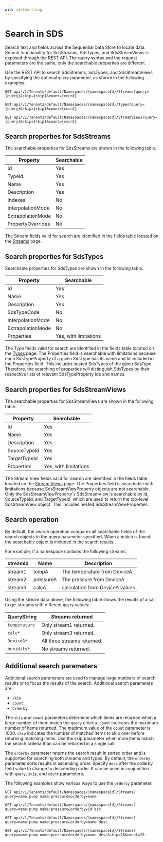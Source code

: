 ```yaml
---
uid: sdsSearching
---
```


# Search in SDS

Search text and fields across the Sequential Data Store to locate data. Search functionality for SdsStreams, SdsTypes, and SdsStreamViews is exposed through the REST API. The query syntax and the request parameters are the same; only the searchable properties are different.

Use the REST API to search SdsStreams, SdsTypes, and SdsStreamViews by specifying the optional `query` parameter, as shown in the following examples:

```text
GET api/v1/Tenants/default/Namespaces/{namespaceId}/Streams?query={query}&skip={skip}&count={count}
```

```text
GET api/v1/Tenants/default/Namespaces/{namespaceId}/Types?query={query}&skip={skip}&count={count}
```

```text
GET api/v1/Tenants/default/Namespaces/{namespaceId}/StreamViews?query={query}&skip={skip}&count={count}
```

## Search properties for SdsStreams

The searchable properties for SdsStreams are shown in the following table.

| Property          | Searchable  |
|-------------------|-------------|
| Id                | Yes         |
| TypeId            | Yes         |
| Name              | Yes         |
| Description       | Yes         |
| Indexes           | No          |
| InterpolationMode | No          |
| ExtrapolationMode | No          |
| PropertyOverrides | No          |

The Stream fields valid for search are identified in the fields table located on the [Streams](xref:sdsStreams) page. 

## Search properties for SdsTypes

Searchable properties for SdsTypes are shown in the following table. 

| Property          | Searchable |
|-------------------|------------|
| Id                | Yes        |
| Name              | Yes        |
| Description       | Yes        |
| SdsTypeCode       | No         |
| InterpolationMode | No         |
| ExtrapolationMode | No         |
| Properties        | Yes, with limitations |

The Type fields valid for search are identified in the fields table located on the [Types](xref:sdsTypes) page. The Properties field is searchable with limitations because each SdsTypeProperty of a given SdsType has its name and Id included in the Properties field. This includes nested SdsTypes of the given SdsType. Therefore, the searching of properties will distinguish SdsTypes by their respective lists of relevant SdsTypeProperty Ids and names.

## Search properties for SdsStreamViews

The searchable properties for SdsStreamViews are shown in the following table.

| Property     | Searchable |
|--------------|------------|
| Id           | Yes        |
| Name         | Yes        |
| Description  | Yes        |
| SourceTypeId | Yes        |
| TargetTypeId | Yes        |
| Properties   | Yes, with limitations |

The Stream View fields valid for search are identified in the fields table located on the [Stream Views](xref:sdsStreamViews) page. The Properties field is searchable with limitations because SdsStreamViewProperty objects are not searchable. Only the SdsStreamViewProperty's SdsStreamView is searchable by Id, SourceTypeId, and TargetTypeId, which are used to return the top-level SdsStreamView object. This includes nested SdsStreamViewProperties.

## Search operation

By default, the search operation compares all searchable fields of the search objects to the query parameter specified. When a match is found, the searchable object is included in the search results.

For example, if a namespace contains the following streams:

**streamId** | **Name**  | **Description**
------------ | --------- | ----------------
stream1      | tempA     | The temperature from DeviceA
stream2      | pressureA | The pressure from DeviceA
stream3      | calcA     | calculation from DeviceA values

Using the stream data above, the following table shows the results of a call to get streams with different ``Query`` values:

**QueryString**     | **Streams returned**
------------------  | ----------------------------------------
``temperature``     | Only stream1 returned.
``calc*``           | Only stream3 returned.
``DeviceA*``        | All three streams returned.
``humidity*``       | No streams returned.

## Additional search parameters

Additional search parameters are used to manage large numbers of search results or to focus the results of the search. Additional search parameters are:

- ``skip``
- ``count``
- ``orderby``

The ``skip`` and ``count`` parameters determine which items are returned when a large number of them match the ``query`` criteria. ``count`` indicates the maximum number of items returned. The maximum value of the ``count`` parameter is 1000. ``skip`` indicates the number of matched items to skip over before returning matching items. Use the skip parameter when more items match the search criteria than can be returned in a single call.

The ``orderby`` parameter returns the search result in sorted order and is supported for searching both streams and types. By default, the ``orderby`` parameter sorts results in ascending order. Specify ``desc`` after the orderby field value to change to descending order. It can be used in conjunction with ``query``, ``skip``, and ``count`` parameters.

The following examples show various ways to use the ``orderby`` parameter.

```text
GET api/v1/Tenants/default/Namespaces/{namespaceId}/Streams?query=name:pump name:pressure&orderby=name

GET api/v1/Tenants/default/Namespaces/{namespaceId}/Streams?query=name:pump name:pressure&orderby=id asc

GET api/v1/Tenants/default/Namespaces/{namespaceId}/Streams?query=name:pump name:pressure&orderby=name desc

GET api/v1/Tenants/default/Namespaces/{namespaceId}/Streams?query=name:pump name:pressure&orderby=name desc&skip=10&count=20
 ```
